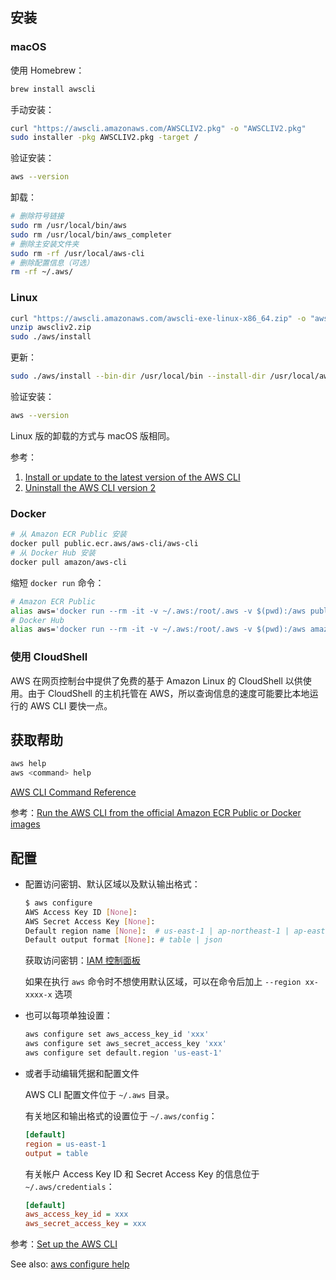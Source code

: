 ## 安装

### macOS

使用 Homebrew：

```sh
brew install awscli
```

手动安装：

```sh
curl "https://awscli.amazonaws.com/AWSCLIV2.pkg" -o "AWSCLIV2.pkg"
sudo installer -pkg AWSCLIV2.pkg -target /
```

验证安装：

```sh
aws --version
```

卸载：

```sh
# 删除符号链接
sudo rm /usr/local/bin/aws
sudo rm /usr/local/bin/aws_completer
# 删除主安装文件夹
sudo rm -rf /usr/local/aws-cli
# 删除配置信息（可选）
rm -rf ~/.aws/
```

### Linux

```sh
curl "https://awscli.amazonaws.com/awscli-exe-linux-x86_64.zip" -o "awscliv2.zip"
unzip awscliv2.zip
sudo ./aws/install
```

更新：

```sh
sudo ./aws/install --bin-dir /usr/local/bin --install-dir /usr/local/aws-cli --update
```

验证安装：

```sh
aws --version
```

Linux 版的卸载的方式与 macOS 版相同。

参考：

1. [Install or update to the latest version of the AWS CLI](https://docs.aws.amazon.com/cli/latest/userguide/getting-started-install.html)
2. [Uninstall the AWS CLI version 2](https://docs.aws.amazon.com/cli/latest/userguide/uninstall.html)

### Docker

```sh
# 从 Amazon ECR Public 安装
docker pull public.ecr.aws/aws-cli/aws-cli
# 从 Docker Hub 安装
docker pull amazon/aws-cli
```

缩短 `docker run` 命令：

```sh
# Amazon ECR Public
alias aws='docker run --rm -it -v ~/.aws:/root/.aws -v $(pwd):/aws public.ecr.aws/aws-cli/aws-cli'
# Docker Hub
alias aws='docker run --rm -it -v ~/.aws:/root/.aws -v $(pwd):/aws amazon/aws-cli'
```

### 使用 CloudShell

AWS 在网页控制台中提供了免费的基于 Amazon Linux 的 CloudShell 以供使用。由于 CloudShell 的主机托管在 AWS，所以查询信息的速度可能要比本地运行的 AWS CLI 要快一点。

## 获取帮助

```sh
aws help
aws <command> help
```

[AWS CLI Command Reference](https://awscli.amazonaws.com/v2/documentation/api/latest/index.html#)

参考：[Run the AWS CLI from the official Amazon ECR Public or Docker images](https://docs.aws.amazon.com/cli/latest/userguide/getting-started-docker.html)

## 配置

- 配置访问密钥、默认区域以及默认输出格式：

   ```sh
   $ aws configure
   AWS Access Key ID [None]:
   AWS Secret Access Key [None]:
   Default region name [None]:  # us-east-1 | ap-northeast-1 | ap-east-1
   Default output format [None]: # table | json
   ```

   获取访问密钥：[IAM 控制面板](https://console.aws.amazon.com/iam/home)

   如果在执行 `aws` 命令时不想使用默认区域，可以在命令后加上 `--region xx-xxxx-x` 选项

- 也可以每项单独设置：

   ```sh
   aws configure set aws_access_key_id 'xxx'
   aws configure set aws_secret_access_key 'xxx'
   aws configure set default.region 'us-east-1'
   ```

- 或者手动编辑凭据和配置文件

   AWS CLI 配置文件位于 `~/.aws` 目录。

   有关地区和输出格式的设置位于 `~/.aws/config`：

   ```ini
   [default]
   region = us-east-1
   output = table
   ```

   有关帐户 Access Key ID 和 Secret Access Key 的信息位于 `~/.aws/credentials`：

   ```ini
   [default]
   aws_access_key_id = xxx
   aws_secret_access_key = xxx
   ```

参考：[Set up the AWS CLI](https://docs.aws.amazon.com/cli/latest/userguide/getting-started-quickstart.html)

See also: [aws configure help](https://awscli.amazonaws.com/v2/documentation/api/latest/reference/configure/index.html)